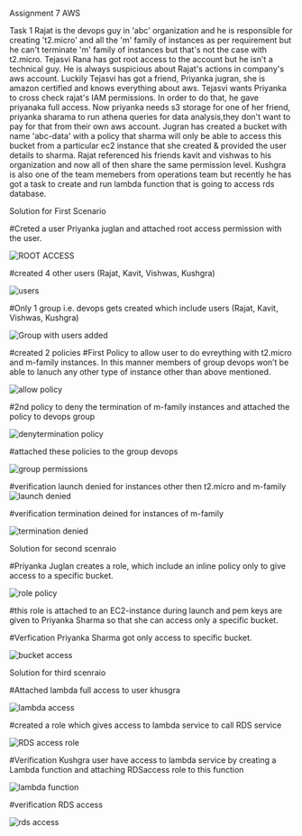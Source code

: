Assignment 7 AWS


Task 1
Rajat is the devops guy in 'abc' organization and he is responsible for creating 't2.micro' and all the 'm' family of instances as per requirement but he can't terminate 'm' family of instances but that's not the case with t2.micro. Tejasvi Rana has got root access to the account but he isn't a technical guy. He is always suspicious about Rajat's actions in company's aws account. Luckily Tejasvi has got a friend, Priyanka jugran, she is amazon certified and knows everything about aws. Tejasvi wants Priyanka to cross check rajat's IAM permissions. In order to do that, he gave priyanaka full access. Now priyanka needs s3 storage for one of her friend, priyanka sharama to run athena queries for data analysis,they don't want to pay for that from their own aws account. Jugran has created a bucket with name 'abc-data' with a policy that sharma will only be able to access this bucket from a particular ec2 instance that she created & provided the user details to sharma. Rajat referenced his friends kavit and vishwas to his organization and now all of then share the same permission level. Kushgra is also one of the team memebers from operations team but recently he has got a task to create and run lambda function that is going to access rds database. 

Solution for First Scenario

#Creted a user Priyanka juglan and attached root access permission with the user.

![ROOT ACCESS](https://github.com/tarungoel1995/assignments/blob/master/AWS/day7/media/rootaccess.png)

#created 4 other users (Rajat, Kavit, Vishwas, Kushgra)

![users](https://github.com/tarungoel1995/assignments/blob/master/AWS/day7/media/users.png)

#Only 1 group i.e. devops gets created which include users (Rajat, Kavit, Vishwas, Kushgra)

![Group with users added](https://github.com/tarungoel1995/assignments/blob/master/AWS/day7/media/Groupwithusers.png)

#created 2 policies 
#First Policy to allow user to do evreything with t2.micro and m-family instances. In this manner members of group devops won’t be able to lanuch any other type of instance other than above mentioned.

![allow policy](https://github.com/tarungoel1995/assignments/blob/master/AWS/day7/media/t2andm5launchaccess.png)

	
#2nd policy to deny the termination of m-family instances and attached the policy to devops group

![denytermination policy](https://github.com/tarungoel1995/assignments/blob/master/AWS/day7/media/mfamilyterminationdenied.png)

#attached these policies to the group devops

![group permissions](https://github.com/tarungoel1995/assignments/blob/master/AWS/day7/media/group%20pemissions.png)

#verification launch denied for instances other then t2.micro and m-family
	![launch denied](https://github.com/tarungoel1995/assignments/blob/master/AWS/day7/media/launchdeny.png)

#verification termination deined  for instances of  m-family

![termination denied](https://github.com/tarungoel1995/assignments/blob/master/AWS/day7/media/mfamilydenied.png)


Solution for second scenraio

#Priyanka Juglan creates a role, which include an inline policy only to give access to a specific bucket.

![role policy](https://github.com/tarungoel1995/assignments/blob/master/AWS/day7/media/role-policy.png)

#this role is attached to an EC2-instance during launch and pem keys are given to Priyanka Sharma so that she can access only a specific bucket.

#Verfication Priyanka Sharma got only access to specific bucket.

![bucket access](https://github.com/tarungoel1995/assignments/blob/master/AWS/day7/media/P.S%20bucketaccess.png)

Solution for third scenraio

#Attached lambda full access to user khusgra

![lambda access](https://github.com/tarungoel1995/assignments/blob/master/AWS/day7/media/lambdaaccess.png)

#created a role which gives  access to lambda service to call RDS service

![RDS access role](https://github.com/tarungoel1995/assignments/blob/master/AWS/day7/media/RDSaccess%20role.png)

#Verification Kushgra user have access to lambda service by creating a Lambda function and attaching RDSaccess role to this function

![lambda function](https://github.com/tarungoel1995/assignments/blob/master/AWS/day7/media/Lambdafunction.png)

#verification RDS access

![rds access](https://github.com/tarungoel1995/assignments/blob/master/AWS/day7/media/rdsverification.png)

